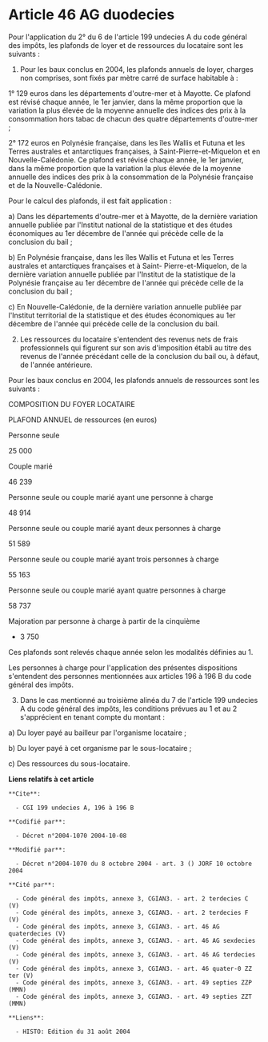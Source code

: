 # Article 46 AG duodecies

Pour l'application du 2° du 6 de l'article 199 undecies A du code général des impôts, les plafonds de loyer et de ressources
du locataire sont les suivants :

1. Pour les baux conclus en 2004, les plafonds annuels de loyer, charges non comprises, sont fixés par mètre carré de surface
habitable à :

1° 129 euros dans les départements d'outre-mer et à Mayotte. Ce plafond est révisé chaque année, le 1er janvier, dans la même
proportion que la variation la plus élevée de la moyenne annuelle des indices des prix à la consommation hors tabac de chacun
des quatre départements d'outre-mer ;

2° 172 euros en Polynésie française, dans les îles Wallis et Futuna et les Terres australes et antarctiques françaises, à
Saint-Pierre-et-Miquelon et en Nouvelle-Calédonie. Ce plafond est révisé chaque année, le 1er janvier, dans la même
proportion que la variation la plus élevée de la moyenne annuelle des indices des prix à la consommation de la Polynésie
française et de la Nouvelle-Calédonie.

Pour le calcul des plafonds, il est fait application :

a) Dans les départements d'outre-mer et à Mayotte, de la dernière variation annuelle publiée par l'Institut national de la
statistique et des études économiques au 1er décembre de l'année qui précède celle de la conclusion du bail ;

b)  En Polynésie française, dans les îles Wallis et Futuna et les Terres australes et antarctiques françaises et à Saint-
Pierre-et-Miquelon, de la dernière variation annuelle publiée par l'Institut de la statistique de la Polynésie française au
1er décembre de l'année qui précède celle de la conclusion du bail ;

c) En Nouvelle-Calédonie, de la dernière variation annuelle publiée par l'Institut territorial de la statistique et des
études économiques au 1er décembre de l'année qui précède celle de la conclusion du bail.

2. Les ressources du locataire s'entendent des revenus nets de frais professionnels qui figurent sur son avis d'imposition
établi au titre des revenus de l'année précédant celle de la conclusion du bail ou, à défaut, de l'année antérieure.

Pour les baux conclus en 2004, les plafonds annuels de ressources sont les suivants :

COMPOSITION DU FOYER LOCATAIRE

PLAFOND ANNUEL de ressources (en euros)

Personne seule

25 000 

Couple marié

46 239 

Personne seule ou couple marié ayant une personne à charge

48 914 

Personne seule ou couple marié ayant deux personnes à charge

51 589 

Personne seule ou couple marié ayant trois personnes à charge

55 163 

Personne seule ou couple marié ayant quatre personnes à charge

58 737 

Majoration par personne à charge à partir de la cinquième

+ 3 750 

Ces plafonds sont relevés chaque année selon les modalités définies au 1.

Les personnes à charge pour l'application des présentes dispositions s'entendent des personnes mentionnées aux articles 196 à
196 B du code général des impôts.

3. Dans le cas mentionné au troisième alinéa du 7 de l'article 199 undecies A du code général des impôts, les conditions
prévues au 1 et au 2 s'apprécient en tenant compte du montant :

a) Du loyer payé au bailleur par l'organisme locataire ;

b) Du loyer payé à cet organisme par le sous-locataire ;

c) Des ressources du sous-locataire.

**Liens relatifs à cet article**

	**Cite**:

	  - CGI 199 undecies A, 196 à 196 B

	**Codifié par**:

	  - Décret n°2004-1070 2004-10-08

	**Modifié par**:

	  - Décret n°2004-1070 du 8 octobre 2004 - art. 3 () JORF 10 octobre 2004

	**Cité par**:

	  - Code général des impôts, annexe 3, CGIAN3. - art. 2 terdecies C (V)
	  - Code général des impôts, annexe 3, CGIAN3. - art. 2 terdecies F (V)
	  - Code général des impôts, annexe 3, CGIAN3. - art. 46 AG quaterdecies (V)
	  - Code général des impôts, annexe 3, CGIAN3. - art. 46 AG sexdecies (V)
	  - Code général des impôts, annexe 3, CGIAN3. - art. 46 AG terdecies (V)
	  - Code général des impôts, annexe 3, CGIAN3. - art. 46 quater-0 ZZ ter (V)
	  - Code général des impôts, annexe 3, CGIAN3. - art. 49 septies ZZP (MMN)
	  - Code général des impôts, annexe 3, CGIAN3. - art. 49 septies ZZT (MMN)

	**Liens**:

	  - HISTO: Edition du 31 août 2004
